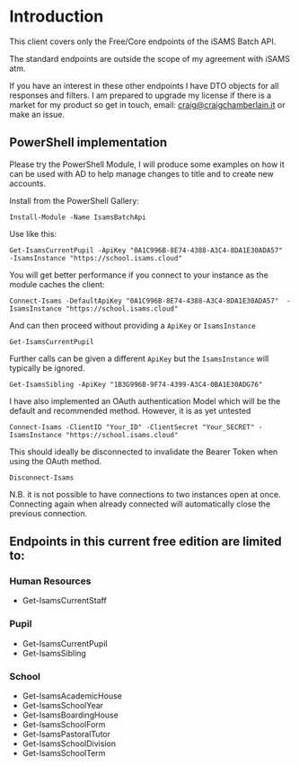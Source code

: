 # Introduction 
This client covers only the Free/Core endpoints of the iSAMS Batch API.

The standard endpoints are outside the scope of my agreement with iSAMS atm.

If you have an interest in these other endpoints I have DTO objects for all responses and filters.  I am prepared to upgrade my license if there is a market for my product so get in touch, email: craig@craigchamberlain.it or make an issue.


## PowerShell implementation

Please try the PowerShell Module, I will produce some examples on how it can be used with AD to help manage changes to title and to create new accounts.

Install from the PowerShell Gallery:

    Install-Module -Name IsamsBatchApi

Use like this:

    Get-IsamsCurrentPupil -ApiKey "0A1C996B-8E74-4388-A3C4-8DA1E30ADA57"  -IsamsInstance "https://school.isams.cloud"  


You will get better performance if you connect to your instance as the module caches the client:

    Connect-Isams -DefaultApiKey "0A1C996B-8E74-4388-A3C4-8DA1E30ADA57"  -IsamsInstance "https://school.isams.cloud" 

And can then proceed without providing a ````ApiKey```` or ````IsamsInstance````

    Get-IsamsCurrentPupil

Further calls can be given a different ````ApiKey```` but the ````IsamsInstance```` will typically be ignored.

    Get-IsamsSibling -ApiKey "1B3G996B-9F74-4399-A3C4-0BA1E30ADG76"

I have also implemented an OAuth authentication Model which will be the default and recommended method.  However, it is as yet untested

    Connect-Isams -ClientID "Your_ID" -ClientSecret "Your_SECRET" -IsamsInstance "https://school.isams.cloud" 

This should ideally be disconnected to invalidate the Bearer Token when using the OAuth method.

    Disconnect-Isams

N.B. it is not possible to have connections to two instances open at once.  Connecting again when already connected will automatically close the previous connection. 

## Endpoints in this current free edition are limited to:
  
### Human Resources
  - Get-IsamsCurrentStaff

### Pupil
  - Get-IsamsCurrentPupil
  - Get-IsamsSibling

### School
  - Get-IsamsAcademicHouse
  - Get-IsamsSchoolYear
  - Get-IsamsBoardingHouse
  - Get-IsamsSchoolForm
  - Get-IsamsPastoralTutor
  - Get-IsamsSchoolDivision
  - Get-IsamsSchoolTerm

